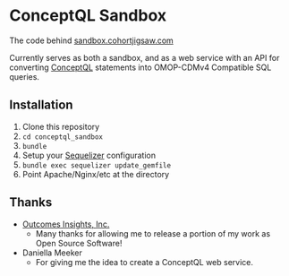 # ConceptQL Sandbox

The code behind [sandbox.cohortjigsaw.com](http://sandbox.cohortjigsaw.com)

Currently serves as both a sandbox, and as a web service with an API for converting [ConceptQL](http://github.com/outcomesinsights/conceptql) statements into OMOP-CDMv4 Compatible SQL queries.

## Installation
1. Clone this repository
2. `cd conceptql_sandbox`
3. `bundle`
4. Setup your [Sequelizer](http://github.com/outcomesinsights/sequelizer) configuration
5. `bundle exec sequelizer update_gemfile`
6. Point Apache/Nginx/etc at the directory

## Thanks

- [Outcomes Insights, Inc.](http://outins.com)
    - Many thanks for allowing me to release a portion of my work as Open Source Software!
- Daniella Meeker
    - For giving me the idea to create a ConceptQL web service.

